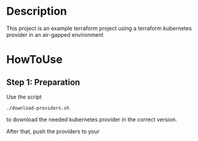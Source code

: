 # Description

This project is an example terraform project using a terraform kubernetes 
provider in an air-gapped environment

# HowToUse

## Step 1: Preparation

Use the script 

```
./download-providers.sh
```

to download the needed kubernetes provider in the correct version. 

After that, push the providers to your 

